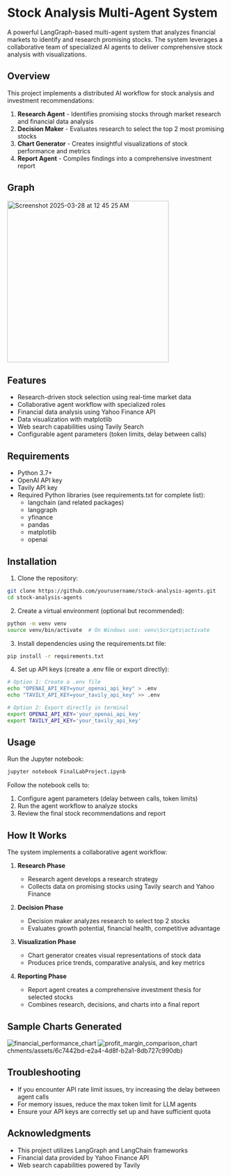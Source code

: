 # Stock Analysis Multi-Agent System

A powerful LangGraph-based multi-agent system that analyzes financial markets to identify and research promising stocks. The system leverages a collaborative team of specialized AI agents to deliver comprehensive stock analysis with visualizations.

## Overview

This project implements a distributed AI workflow for stock analysis and investment recommendations:

1. **Research Agent** - Identifies promising stocks through market research and financial data analysis
2. **Decision Maker** - Evaluates research to select the top 2 most promising stocks
3. **Chart Generator** - Creates insightful visualizations of stock performance and metrics
4. **Report Agent** - Compiles findings into a comprehensive investment report

## Graph

<img width="371" alt="Screenshot 2025-03-28 at 12 45 25 AM" src="https://github.com/user-attachments/assets/681b907b-a107-4291-aeb2-29167b7ab024" />


## Features

- Research-driven stock selection using real-time market data
- Collaborative agent workflow with specialized roles
- Financial data analysis using Yahoo Finance API
- Data visualization with matplotlib
- Web search capabilities using Tavily Search
- Configurable agent parameters (token limits, delay between calls)

## Requirements

- Python 3.7+
- OpenAI API key
- Tavily API key
- Required Python libraries (see requirements.txt for complete list):
  - langchain (and related packages)
  - langgraph
  - yfinance
  - pandas
  - matplotlib
  - openai

## Installation

1. Clone the repository:
```bash
git clone https://github.com/yourusername/stock-analysis-agents.git
cd stock-analysis-agents
```

2. Create a virtual environment (optional but recommended):
```bash
python -m venv venv
source venv/bin/activate  # On Windows use: venv\Scripts\activate
```

3. Install dependencies using the requirements.txt file:
```bash
pip install -r requirements.txt
```

4. Set up API keys (create a .env file or export directly):
```bash
# Option 1: Create a .env file
echo "OPENAI_API_KEY=your_openai_api_key" > .env
echo "TAVILY_API_KEY=your_tavily_api_key" >> .env

# Option 2: Export directly in terminal
export OPENAI_API_KEY='your_openai_api_key'
export TAVILY_API_KEY='your_tavily_api_key'
```

## Usage

Run the Jupyter notebook:
```bash
jupyter notebook FinalLabProject.ipynb
```

Follow the notebook cells to:
1. Configure agent parameters (delay between calls, token limits)
2. Run the agent workflow to analyze stocks
3. Review the final stock recommendations and report

## How It Works

The system implements a collaborative agent workflow:

1. **Research Phase**
   - Research agent develops a research strategy
   - Collects data on promising stocks using Tavily search and Yahoo Finance

2. **Decision Phase**
   - Decision maker analyzes research to select top 2 stocks
   - Evaluates growth potential, financial health, competitive advantage

3. **Visualization Phase**
   - Chart generator creates visual representations of stock data
   - Produces price trends, comparative analysis, and key metrics

4. **Reporting Phase**
   - Report agent creates a comprehensive investment thesis for selected stocks
   - Combines research, decisions, and charts into a final report

## Sample Charts Generated

![financial_performance_chart](https://github.com/user-attachments/assets/77d1c995-2d26-48c5-93a5-c10935d48357)
![profit_margin_comparison_chart](https://github.com/user-attachments/assets/370ad182-af0b-471a-a6d5-3fdb1d6e4abd)
chments/assets/6c7442bd-e2a4-4d8f-b2a1-8db727c990db)


## Troubleshooting

- If you encounter API rate limit issues, try increasing the delay between agent calls
- For memory issues, reduce the max token limit for LLM agents
- Ensure your API keys are correctly set up and have sufficient quota

## Acknowledgments

- This project utilizes LangGraph and LangChain frameworks
- Financial data provided by Yahoo Finance API
- Web search capabilities powered by Tavily 
